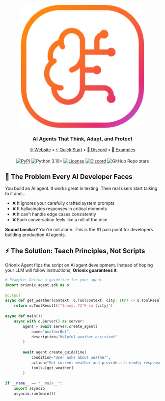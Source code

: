 <div align="center">

<picture>
  <source media="(prefers-color-scheme: dark)" srcset="https://github.com/Rabeel-Ashraf/Profile-photo-and-logos-/raw/main/download.png">
  <img alt="Orionix Agent" src="https://github.com/Rabeel-Ashraf/Profile-photo-and-logos-/raw/main/download.png" width="400" />
</picture>

<h3>AI Agents That Think, Adapt, and Protect</h3>

<p>
  <a href="https://www.orionix.io/" target="_blank">🌐 Website</a> •
  <a href="https://www.orionix.io/docs/quickstart/installation" target="_blank">⚡ Quick Start</a> •
  <a href="https://discord.gg/yourdiscordlink" target="_blank">💬 Discord</a> •
  <a href="https://www.orionix.io/docs/quickstart/examples" target="_blank">📖 Examples</a>
</p>

<p>
  <a href="https://pypi.org/project/orionix-agent/"><img alt="PyPI" src="https://img.shields.io/pypi/v/orionix-agent?color=blue"></a>
  <img alt="Python 3.10+" src="https://img.shields.io/badge/python-3.10+-blue">
  <a href="https://opensource.org/licenses/Apache-2.0"><img alt="License" src="https://img.shields.io/badge/license-Apache%202.0-green"></a>
  <a href="https://discord.gg/yourdiscordlink"><img alt="Discord" src="https://img.shields.io/discord/yourdiscordid?color=7289da&logo=discord&logoColor=white"></a>
  <img alt="GitHub Repo stars" src="https://img.shields.io/github/stars/yourusername/orionix-agent?style=social">
</p>

</div>

## 🎯 The Problem Every AI Developer Faces

You build an AI agent. It works great in testing. Then real users start talking to it and...

- ❌ It ignores your carefully crafted system prompts
- ❌ It hallucinates responses in critical moments
- ❌ It can't handle edge cases consistently
- ❌ Each conversation feels like a roll of the dice

**Sound familiar?** You're not alone. This is the #1 pain point for developers building production AI agents.

## ⚡ The Solution: Teach Principles, Not Scripts

Orionix Agent flips the script on AI agent development. Instead of hoping your LLM will follow instructions, **Orionix guarantees it**.

```python
# Example: Define a guideline for your agent
import orionix_agent.sdk as o

@o.tool
async def get_weather(context: o.ToolContext, city: str) -> o.ToolResult:
    return o.ToolResult(f"Sunny, 72°F in {city}")

async def main():
    async with o.Server() as server:
        agent = await server.create_agent(
            name="WeatherBot",
            description="Helpful weather assistant"
        )

        await agent.create_guideline(
            condition="User asks about weather",
            action="Get current weather and provide a friendly response with suggestions",
            tools=[get_weather]
        )

if __name__ == "__main__":
    import asyncio
    asyncio.run(main())
